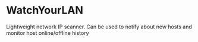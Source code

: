 # WatchYourLAN

Lightweight network IP scanner. Can be used to notify about new hosts and monitor host online/offline history

